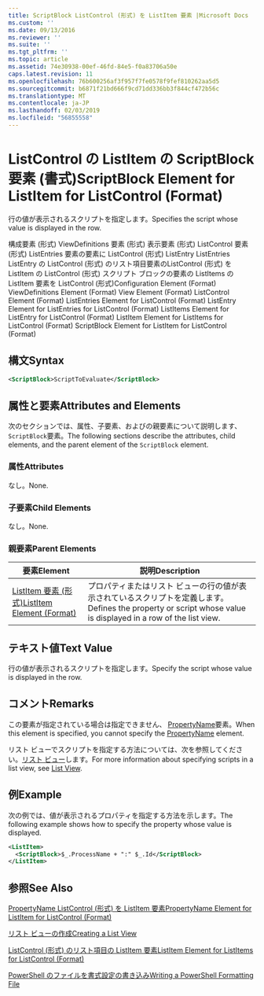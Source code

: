 ```yaml
---
title: ScriptBlock ListControl (形式) を ListItem 要素 |Microsoft Docs
ms.custom: ''
ms.date: 09/13/2016
ms.reviewer: ''
ms.suite: ''
ms.tgt_pltfrm: ''
ms.topic: article
ms.assetid: 74e30938-00ef-46fd-84e5-f0a83706a50e
caps.latest.revision: 11
ms.openlocfilehash: 76b600256af3f957f7fe0578f9fef810262aa5d5
ms.sourcegitcommit: b6871f21bd666f9cd71dd336bb3f844cf472b56c
ms.translationtype: MT
ms.contentlocale: ja-JP
ms.lasthandoff: 02/03/2019
ms.locfileid: "56855558"
---
```

# <a name="scriptblock-element-for-listitem-for-listcontrol-format"></a><span data-ttu-id="d25eb-102">ListControl の ListItem の ScriptBlock 要素 (書式)</span><span class="sxs-lookup"><span data-stu-id="d25eb-102">ScriptBlock Element for ListItem for ListControl (Format)</span></span>

<span data-ttu-id="d25eb-103">行の値が表示されるスクリプトを指定します。</span><span class="sxs-lookup"><span data-stu-id="d25eb-103">Specifies the script whose value is displayed in the row.</span></span>

<span data-ttu-id="d25eb-104">構成要素 (形式) ViewDefinitions 要素 (形式) 表示要素 (形式) ListControl 要素 (形式) ListEntries 要素の要素に ListControl (形式) ListEntry ListEntries ListEntry の ListControl (形式) のリスト項目要素のListControl (形式) を ListItem の ListControl (形式) スクリプト ブロックの要素の ListItems の ListItem 要素を ListControl (形式)</span><span class="sxs-lookup"><span data-stu-id="d25eb-104">Configuration Element (Format) ViewDefinitions Element (Format) View Element (Format) ListControl Element (Format) ListEntries Element for ListControl (Format) ListEntry Element for ListEntries for ListControl (Format) ListItems Element for ListEntry for ListControl (Format) ListItem Element for ListItems for ListControl (Format) ScriptBlock Element for ListItem for ListControl (Format)</span></span>

## <a name="syntax"></a><span data-ttu-id="d25eb-105">構文</span><span class="sxs-lookup"><span data-stu-id="d25eb-105">Syntax</span></span>

```xml
<ScriptBlock>ScriptToEvaluate</ScriptBlock>
```

## <a name="attributes-and-elements"></a><span data-ttu-id="d25eb-106">属性と要素</span><span class="sxs-lookup"><span data-stu-id="d25eb-106">Attributes and Elements</span></span>

<span data-ttu-id="d25eb-107">次のセクションでは、属性、子要素、およびの親要素について説明します、`ScriptBlock`要素。</span><span class="sxs-lookup"><span data-stu-id="d25eb-107">The following sections describe the attributes, child elements, and the parent element of the `ScriptBlock` element.</span></span>

### <a name="attributes"></a><span data-ttu-id="d25eb-108">属性</span><span class="sxs-lookup"><span data-stu-id="d25eb-108">Attributes</span></span>

<span data-ttu-id="d25eb-109">なし。</span><span class="sxs-lookup"><span data-stu-id="d25eb-109">None.</span></span>

### <a name="child-elements"></a><span data-ttu-id="d25eb-110">子要素</span><span class="sxs-lookup"><span data-stu-id="d25eb-110">Child Elements</span></span>

<span data-ttu-id="d25eb-111">なし。</span><span class="sxs-lookup"><span data-stu-id="d25eb-111">None.</span></span>

### <a name="parent-elements"></a><span data-ttu-id="d25eb-112">親要素</span><span class="sxs-lookup"><span data-stu-id="d25eb-112">Parent Elements</span></span>

|<span data-ttu-id="d25eb-113">要素</span><span class="sxs-lookup"><span data-stu-id="d25eb-113">Element</span></span>|<span data-ttu-id="d25eb-114">説明</span><span class="sxs-lookup"><span data-stu-id="d25eb-114">Description</span></span>|
|-------------|-----------------|
|[<span data-ttu-id="d25eb-115">ListItem 要素 (形式)</span><span class="sxs-lookup"><span data-stu-id="d25eb-115">ListItem Element (Format)</span></span>](./listitem-element-for-listitems-for-listcontrol-format.md)|<span data-ttu-id="d25eb-116">プロパティまたはリスト ビューの行の値が表示されているスクリプトを定義します。</span><span class="sxs-lookup"><span data-stu-id="d25eb-116">Defines the property or script whose value is displayed in a row of the list view.</span></span>|

## <a name="text-value"></a><span data-ttu-id="d25eb-117">テキスト値</span><span class="sxs-lookup"><span data-stu-id="d25eb-117">Text Value</span></span>

<span data-ttu-id="d25eb-118">行の値が表示されるスクリプトを指定します。</span><span class="sxs-lookup"><span data-stu-id="d25eb-118">Specify the script whose value is displayed in the row.</span></span>

## <a name="remarks"></a><span data-ttu-id="d25eb-119">コメント</span><span class="sxs-lookup"><span data-stu-id="d25eb-119">Remarks</span></span>

<span data-ttu-id="d25eb-120">この要素が指定されている場合は指定できません、 [PropertyName](./propertyname-element-for-listitem-for-listcontrol-format.md)要素。</span><span class="sxs-lookup"><span data-stu-id="d25eb-120">When this element is specified, you cannot specify the [PropertyName](./propertyname-element-for-listitem-for-listcontrol-format.md) element.</span></span>

<span data-ttu-id="d25eb-121">リスト ビューでスクリプトを指定する方法については、次を参照してください。[リスト ビュー](./creating-a-list-view.md)します。</span><span class="sxs-lookup"><span data-stu-id="d25eb-121">For more information about specifying scripts in a list view, see [List View](./creating-a-list-view.md).</span></span>

## <a name="example"></a><span data-ttu-id="d25eb-122">例</span><span class="sxs-lookup"><span data-stu-id="d25eb-122">Example</span></span>

<span data-ttu-id="d25eb-123">次の例では、値が表示されるプロパティを指定する方法を示します。</span><span class="sxs-lookup"><span data-stu-id="d25eb-123">The following example shows how to specify the property whose value is displayed.</span></span>

```xml
<ListItem>
  <ScriptBlock>$_.ProcessName + ":" $_.Id</ScriptBlock>
</ListItem>

```

## <a name="see-also"></a><span data-ttu-id="d25eb-124">参照</span><span class="sxs-lookup"><span data-stu-id="d25eb-124">See Also</span></span>

[<span data-ttu-id="d25eb-125">PropertyName ListControl (形式) を ListItem 要素</span><span class="sxs-lookup"><span data-stu-id="d25eb-125">PropertyName Element for ListItem for ListControl (Format)</span></span>](./propertyname-element-for-listitem-for-listcontrol-format.md)

[<span data-ttu-id="d25eb-126">リスト ビューの作成</span><span class="sxs-lookup"><span data-stu-id="d25eb-126">Creating a List View</span></span>](./creating-a-list-view.md)

[<span data-ttu-id="d25eb-127">ListControl (形式) のリスト項目の ListItem 要素</span><span class="sxs-lookup"><span data-stu-id="d25eb-127">ListItem Element for ListItems for ListControl (Format)</span></span>](./listitem-element-for-listitems-for-listcontrol-format.md)

[<span data-ttu-id="d25eb-128">PowerShell のファイルを書式設定の書き込み</span><span class="sxs-lookup"><span data-stu-id="d25eb-128">Writing a PowerShell Formatting File</span></span>](./writing-a-powershell-formatting-file.md)
